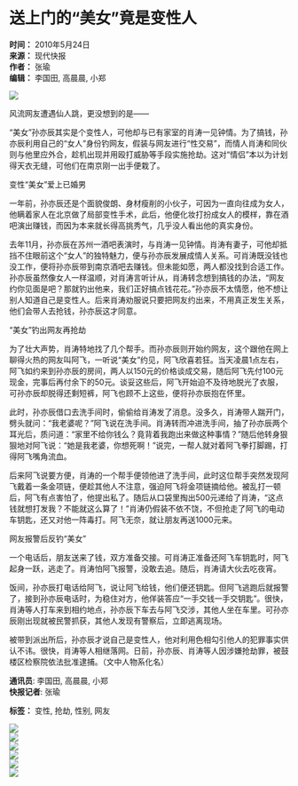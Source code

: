 # 送上门的“美女”竟是变性人

**时间：** 2010年5月24日  
**来源：** 现代快报  
**作者：** 张瑜  
**编辑：** 李国田, 高晨晨, 小郑  

![](../../../tplimg/jwb_red_r8_c3.jpg)

风流网友遭遇仙人跳，更没想到的是——

“美女”孙亦辰其实是个变性人，可他却与已有家室的肖涛一见钟情。为了搞钱，孙亦辰利用自己的“女人”身份钓网友，假装与网友进行“性交易”，而情人肖涛和同伙则与他里应外合，趁机出现并用殴打威胁等手段实施抢劫。这对“情侣”本以为计划得天衣无缝，可他们在南京刚一出手便栽了。

变性“美女”爱上已婚男

一年前，孙亦辰还是个面貌俊朗、身材瘦削的小伙子，可因为一直向往成为女人，他瞒着家人在北京做了局部变性手术，此后，他便化妆打扮成女人的模样，靠在酒吧演出赚钱，而因为本来就长得高挑秀气，几乎没人看出他的真实身份。

去年11月，孙亦辰在苏州一酒吧表演时，与肖涛一见钟情。肖涛有妻子，可他却抵挡不住眼前这个“女人”的独特魅力，便与孙亦辰发展成情人关系。可肖涛既没钱也没工作，便将孙亦辰带到南京酒吧去赚钱。但未能如愿，两人都没找到合适工作。孙亦辰虽然像女人一样温顺，对肖涛言听计从，肖涛转念想到搞钱的办法，“网友约你见面是吧？那就钓出他来，我们正好搞点钱花花。”孙亦辰不太情愿，他不想让别人知道自己是变性人。后来肖涛劝服说只要把网友约出来，不用真正发生关系，他们会带人去抢钱，孙亦辰这才同意。

“美女”钓出网友再抢劫

为了壮大声势，肖涛特地找了几个帮手。而孙亦辰则开始约网友，这个跟他在网上聊得火热的网友叫阿飞，一听说“美女”约见，阿飞欣喜若狂。当天凌晨1点左右，阿飞如约来到孙亦辰的房间，两人以150元的价格谈成交易，随后阿飞先付100元现金，完事后再付余下的50元。谈妥这些后，阿飞开始迫不及待地脱光了衣服，可孙亦辰却脱得还剩短裤，阿飞也顾不上这些，便将孙亦辰抱在怀里。

此时，孙亦辰借口去洗手间时，偷偷给肖涛发了消息。没多久，肖涛带人踹开门，劈头就问：“我老婆呢？”阿飞说在洗手间。肖涛转而冲进洗手间，抽了孙亦辰两个耳光后，质问道：“家里不给你钱么？竟背着我跑出来做这种事情？”随后他转身狠狠地对阿飞说：“她是我老婆，你想死啊！”说完，一帮人就对着阿飞拳打脚踢，打得阿飞嘴角流血。

后来阿飞说要方便，肖涛的一个帮手便领他进了洗手间，此时这位帮手突然发现阿飞戴着一条金项链，便趁其他人不注意，强迫阿飞将金项链摘给他。被乱打一顿后，阿飞有点害怕了，他提出私了。随后从口袋里掏出500元递给了肖涛，“这点钱就想打发我？不能就这么算了！”肖涛仍假装不依不饶，不但抢走了阿飞的电动车钥匙，还又对他一阵毒打。阿飞无奈，就让朋友再送1000元来。

网友报警后反钓“美女”

一个电话后，朋友送来了钱，双方准备交接。可肖涛正准备还阿飞车钥匙时，阿飞起身一跃，逃走了。肖涛怕阿飞报警，没敢去追。随后，肖涛请大伙去吃夜宵。

饭间，孙亦辰打电话给阿飞，说让阿飞给钱，他们便还钥匙。但阿飞逃跑后就报警了，接到孙亦辰电话时，为稳住对方，他佯装答应“一手交钱一手交钥匙”。很快，肖涛等人打车来到相约地点，孙亦辰下车去与阿飞交涉，其他人坐在车里。可孙亦辰刚出现就被民警抓获，其他人发现有警察后，立即逃离现场。

被带到派出所后，孙亦辰才说自己是变性人，他对利用色相勾引他人的犯罪事实供认不讳。很快，肖涛等人相继落网。日前，孙亦辰、肖涛等人因涉嫌抢劫罪，被鼓楼区检察院依法批准逮捕。（文中人物系化名）

**通讯员**: 李国田, 高晨晨, 小郑  
**快报记者**: 张瑜

**标签：** 变性, 抢劫, 性别, 网友

![](../../../tplimg/jwb_red_r1_c1.jpg)  
![](../../../tplimg/jwb_red_r1_c2.jpg)  
![](../../../tplimg/jwb_red_r1_c3.jpg)  
![](../../../page/1/2010-05/24/B3/20100524B3_brief.jpg)  
![](../../../tplimg/jwb_red_r8_c2.jpg)  
![](../../../tplimg/jwb_red_r8_c3.jpg)